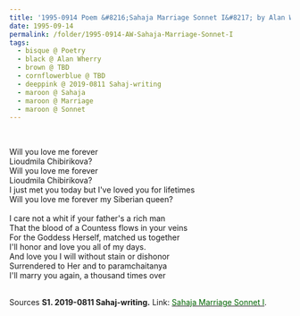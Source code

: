 ```yaml
---
title: '1995-0914 Poem &#8216;Sahaja Marriage Sonnet I&#8217; by Alan Wherry'
date: 1995-09-14
permalink: /folder/1995-0914-AW-Sahaja-Marriage-Sonnet-I
tags:
  - bisque @ Poetry
  - black @ Alan Wherry
  - brown @ TBD
  - cornflowerblue @ TBD
  - deeppink @ 2019-0811 Sahaj-writing
  - maroon @ Sahaja 
  - maroon @ Marriage
  - maroon @ Sonnet    
---
```


<br>

<p>
Will you love me forever<br>
Lioudmila Chibirikova?<br>
Will you love me forever<br>
Lioudmila Chibirikova?<br>
I just met you today but I've loved you for lifetimes<br>
Will you love me forever my Siberian queen?<br>
<br>
I care not a whit if your father's a rich man<br>
That the blood of a Countess flows in your veins<br>
For the Goddess Herself, matched us together<br>
I'll honor and love you all of my days.<br>
And love you I will without stain or dishonor<br>
Surrendered to Her and to paramchaitanya<br>
I'll marry you again, a thousand times over<br>
</p>

<br>

<wave-list>
<list-title color="DarkSeaGreen" width="40">Sources</list-title>
  <list-item color="BlanchedAlmond"  width="285"><b> S1. 2019-0811 Sahaj-writing.</b> Link: <a href="https://richpay.wixsite.com/sahaj-writing/forum/writings/two-sahaja-marriage-sonnets"><font color="DarkGreen">Sahaja Marriage Sonnet I</font></a>.</list-item>
</wave-list>